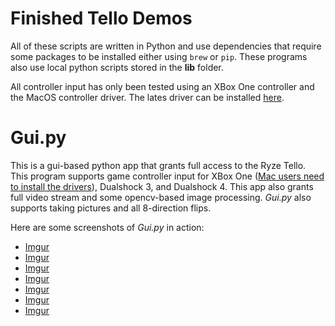 # Finished Tello Demos
All of these scripts are written in Python and use dependencies that require some packages to be installed either using ```brew``` or ```pip```. These programs also use local python scripts stored in the **lib** folder.

All controller input has only been tested using an XBox One controller and the MacOS controller driver. The lates driver can be installed [here](https://github.com/360Controller/360Controller/releases).

# Gui.py
This is a gui-based python app that grants full access to the Ryze Tello. This program supports game controller input for XBox One ([Mac users need to install the drivers](https://github.com/360Controller/360Controller/releases)), Dualshock 3, and Dualshock 4. This app also grants full video stream and some opencv-based image processing. *Gui.py* also supports taking pictures and all 8-direction flips. 

Here are some screenshots of *Gui.py* in action:
- [Imgur](https://i.imgur.com/B50tn5V.png)
- [Imgur](https://i.imgur.com/O913loo.png)
- [Imgur](https://i.imgur.com/IUMyn0o.png)
- [Imgur](https://i.imgur.com/YBMhARb.png)
- [Imgur](https://i.imgur.com/Kukq6to.png)
- [Imgur](https://i.imgur.com/vawSxlh.png)
- [Imgur](https://i.imgur.com/CZbcY2i.png)
